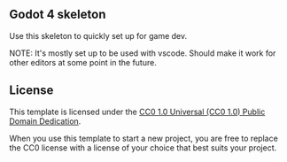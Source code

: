 
## Godot 4 skeleton

Use this skeleton to quickly set up for game dev.


NOTE: It's mostly set up to be used with vscode. Should make it work for other editors at some point in the future.

## License

This template is licensed under the [CC0 1.0 Universal (CC0 1.0) Public Domain Dedication](LICENSE.txt).

When you use this template to start a new project, you are free to replace the CC0 license with a license of your choice that best suits your project.

